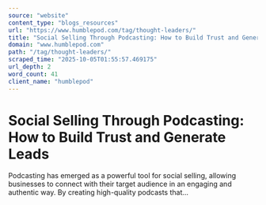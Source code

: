 ```yaml
---
source: "website"
content_type: "blogs_resources"
url: "https://www.humblepod.com/tag/thought-leaders/"
title: "Social Selling Through Podcasting: How to Build Trust and Generate Leads"
domain: "www.humblepod.com"
path: "/tag/thought-leaders/"
scraped_time: "2025-10-05T01:55:57.469175"
url_depth: 2
word_count: 41
client_name: "humblepod"
---
```


# Social Selling Through Podcasting: How to Build Trust and Generate Leads

Podcasting has emerged as a powerful tool for social selling, allowing businesses to connect with their target audience in an engaging and authentic way. By creating high-quality podcasts that...